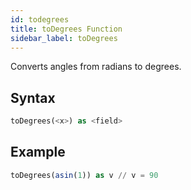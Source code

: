```yaml
---
id: todegrees
title: toDegrees Function
sidebar_label: toDegrees
---
```



Converts angles from radians to degrees.

## Syntax

```sql
toDegrees(<x>) as <field>
```

## Example

```sql
toDegrees(asin(1)) as v // v = 90
```
